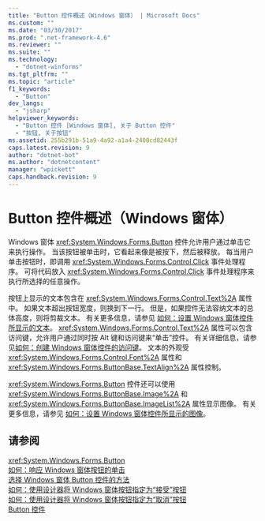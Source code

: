 ```yaml
---
title: "Button 控件概述（Windows 窗体） | Microsoft Docs"
ms.custom: ""
ms.date: "03/30/2017"
ms.prod: ".net-framework-4.6"
ms.reviewer: ""
ms.suite: ""
ms.technology: 
  - "dotnet-winforms"
ms.tgt_pltfrm: ""
ms.topic: "article"
f1_keywords: 
  - "Button"
dev_langs: 
  - "jsharp"
helpviewer_keywords: 
  - "Button 控件 [Windows 窗体], 关于 Button 控件"
  - "按钮, 关于按钮"
ms.assetid: 255b291b-51a9-4a92-a1a4-2400cd82443f
caps.latest.revision: 9
author: "dotnet-bot"
ms.author: "dotnetcontent"
manager: "wpickett"
caps.handback.revision: 9
---
```

# Button 控件概述（Windows 窗体）
Windows 窗体 <xref:System.Windows.Forms.Button> 控件允许用户通过单击它来执行操作。  当该按钮被单击时，它看起来像是被按下，然后被释放。  每当用户单击按钮时，即调用 <xref:System.Windows.Forms.Control.Click> 事件处理程序。  可将代码放入 <xref:System.Windows.Forms.Control.Click> 事件处理程序来执行所选择的任意操作。  
  
 按钮上显示的文本包含在 <xref:System.Windows.Forms.Control.Text%2A> 属性中。  如果文本超出按钮宽度，则换到下一行。  但是，如果控件无法容纳文本的总体高度，则将剪裁文本。  有关更多信息，请参见 [如何：设置 Windows 窗体控件所显示的文本](../../../../docs/framework/winforms/controls/how-to-set-the-text-displayed-by-a-windows-forms-control.md)。  <xref:System.Windows.Forms.Control.Text%2A> 属性可以包含访问键，允许用户通过同时按 Alt 键和访问键来“单击”控件。  有关详细信息，请参见[如何：创建 Windows 窗体控件的访问键](../../../../docs/framework/winforms/controls/how-to-create-access-keys-for-windows-forms-controls.md)。  文本的外观受 <xref:System.Windows.Forms.Control.Font%2A> 属性和 <xref:System.Windows.Forms.ButtonBase.TextAlign%2A> 属性控制。  
  
 <xref:System.Windows.Forms.Button> 控件还可以使用 <xref:System.Windows.Forms.ButtonBase.Image%2A> 和 <xref:System.Windows.Forms.ButtonBase.ImageList%2A> 属性显示图像。  有关更多信息，请参见 [如何：设置 Windows 窗体控件所显示的图像](../../../../docs/framework/winforms/controls/how-to-set-the-image-displayed-by-a-windows-forms-control.md)。  
  
## 请参阅  
 <xref:System.Windows.Forms.Button>   
 [如何：响应 Windows 窗体按钮的单击](../../../../docs/framework/winforms/controls/how-to-respond-to-windows-forms-button-clicks.md)   
 [选择 Windows 窗体 Button 控件的方法](../../../../docs/framework/winforms/controls/ways-to-select-a-windows-forms-button-control.md)   
 [如何：使用设计器将 Windows 窗体按钮指定为“接受”按钮](../../../../docs/framework/winforms/controls/designate-a-wf-button-as-the-accept-button-using-the-designer.md)   
 [如何：使用设计器将 Windows 窗体按钮指定为“取消”按钮](../../../../docs/framework/winforms/controls/designate-a-wf-button-as-the-cancel-button-using-the-designer.md)   
 [Button 控件](../../../../docs/framework/winforms/controls/button-control-windows-forms.md)